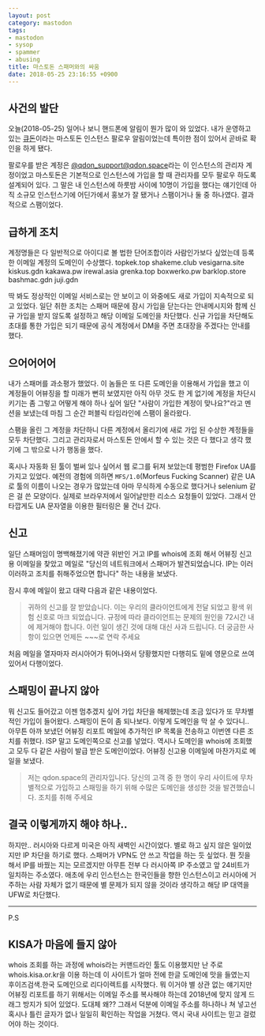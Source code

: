 ```yaml
---
layout: post
category: mastodon
tags:
- mastodon
- sysop
- spammer
- abusing
title: 마스토돈 스패머와의 싸움
date: 2018-05-25 23:16:55 +0900
---
```


## 사건의 발단

오늘(2018-05-25) 일어나 보니 핸드폰에 알림이 뭔가 많이 와 있었다. 내가 운영하고 있는 [큐돈](https://qdon.space)이라는 마스토돈 인스턴스 팔로우 알림이었는데 특이한 점이 있어서 곧바로 확인을 하게 됐다.

팔로우를 받은 계정은 [@qdon_support@qdon.space](https://qdon.space/@qdon_support)라는 이 인스턴스의 관리자 계정이었고 마스토돈은 기본적으로 인스턴스에 가입을 할 때 관리자를 모두 팔로우 하도록 설계되어 있다. 그 말은 내 인스턴스에 하룻밤 사이에 10명이 가입을 했다는 얘기인데 아직 소규모 인스턴스기에 어딘가에서 홍보가 잘 됐거나 스팸이거나 둘 중 하나였다. 결과적으로 스팸이었다.


## 급하게 조치

계정명들은 다 일반적으로 아이디로 볼 법한 단어조합이라 사람인가보다 싶었는데 등록한 이메일 계정의 도메인이 수상했다.
topkek.top
shakeme.club
vesigarna.site
kiskus.gdn
kakawa.pw
irewal.asia
grenka.top
boxwerko.pw
barklop.store
bashmac.gdn
juji.gdn

딱 봐도 정상적인 이메일 서비스로는 안 보이고 이 와중에도 새로 가입이 지속적으로 되고 있었다.
일단 취한 조치는 스패머 때문에 잠시 가입을 닫는다는 안내메시지와 함께 신규 가입을 받지 않도록 설정하고 해당 이메일 도메인을 차단했다. 신규 가입을 차단해도 초대를 통한 가입은 되기 때문에 공식 계정에서 DM을 주면 초대장을 주겠다는 안내를 했다.


## 으어어어어

내가 스패머를 과소평가 했었다. 이 놈들은 또 다른 도메인을 이용해서 가입을 했고 이 계정들이 어뷰징을 할 미래가 뻔히 보였지만 아직 아무 것도 한 게 없기에 계정을 차단시키기는 좀 그렇고 어떻게 해야 하나 싶어 일단 "사람이 가입한 계정이 맞나요?"라고 멘션을 보냈는데 마침 그 순간 퍼블릭 타임라인에 스팸이 올라왔다.

스팸을 올린 그 계정을 차단하니 다른 계정에서 올리기에 새로 가입 된 수상한 계정들을 모두 차단했다. 그리고 관리자로서 마스토돈 안에서 할 수 있는 것은 다 했다고 생각 했기에 그 밖으로 나가 행동을 했다.

혹시나 자동화 된 툴이 벌써 있나 싶어서 웹 로그를 뒤져 보았는데 평범한 Firefox UA를 가지고 있었다. 예전의 경험에 의하면 `MFS/1.0`(Morfeus Fucking Scanner) 같은 UA로 툴의 이름이 나오는 경우가 많았는데 아마 무식하게 수동으로 했다거나 selenium 같은 걸 쓴 모양이다. 실제로 브라우저에서 일어날만한 리소스 요청들이 있었다. 그래서 안타깝게도 UA 문자열을 이용한 필터링은 물 건너 갔다.


## 신고

일단 스패머임이 명백해졌기에 약관 위반인 거고 IP를 whois에 조회 해서 어뷰징 신고용 이메일을 찾았고 메일로 "당신의 네트워크에서 스패머가 발견되었습니다. IP는 이러이러하고 조치를 취해주었으면 합니다" 하는 내용을 보냈다.

잠시 후에 메일이 왔고 대략 다음과 같은 내용이었다.

> 귀하의 신고를 잘 받았습니다. 이는 우리의 클라이언트에게 전달 되었고 황색 위험 신호로 마크 되었습니다. 규정에 따라 클라이언트는 문제의 원인을 72시간 내에 제거해야 합니다.
> 이런 일이 생긴 것에 대해 대신 사과 드립니다.
> 더 궁금한 사항이 있으면 언제든 ~~~로 연락 주세요

처음 메일을 열자마자 러시아어가 튀어나와서 당황했지만 다행히도 밑에 영문으로 쓰여 있어서 다행이었다.


## 스패밍이 끝나지 않아

뭐 신고도 들어갔고 이젠 멈추겠지 싶어 가입 차단을 해제했는데 조금 있다가 또 무차별적인 가입이 들어왔다. 스패밍이 돈이 좀 되나보다. 이렇게 도메인을 막 살 수 있다니.. 아무튼 아까 보냈던 어뷰징 리포트 메일에 추가적인 IP 목록을 전송하고 이번엔 다른 조치를 취했다. ISP 말고 도메인쪽으로 신고를 넣었다.
역시나 도메인을 whois에 조회했고 모두 다 같은 사람이 발급 받은 도메인이었다. 어뷰징 신고용 이메일에 마찬가지로 메일을 보냈다.

> 저는 qdon.space의 관리자입니다.
> 당신의 고객 중 한 명이 우리 사이트에 무차별적으로 가입하고 스패밍을 하기 위해 수많은 도메인을 생성한 것을 발견했습니다. 조치를 취해 주세요


## 결국 이렇게까지 해야 하나..

하지만.. 러시아와 다르게 미국은 아직 새벽인 시간이었다. 별로 하고 싶지 않은 일이었지만 IP 차단을 하기로 했다. 스패머가 VPN도 안 쓰고 작업을 하는 듯 싶었다. 뭔 짓을 해서 IP를 바꿨는 지는 모르겠지만 아무튼 전부 다 러시아쪽 IP 주소였고 앞 24비트가 일치하는 주소였다. 애초에 우리 인스턴스는 한국인들을 향한 인스턴스이고 러시아에 거주하는 사람 자체가 없기 때문에 별 문제가 되지 않을 것이라 생각하고 해당 IP 대역을 UFW로 차단했다.


---

P.S
## KISA가 마음에 들지 않아

whois 조회를 하는 과정에 whois라는 커맨드라인 툴도 이용했지만 난 주로 whois.kisa.or.kr을 이용 하는데 이 사이트가 얼마 전에 한글 도메인에 맛을 들였는지 후이즈검색.한국 도메인으로 리다이렉트를 시작했다. 뭐 이거야 별 상관 없는 얘기지만 어뷰징 리포트를 하기 위해서는 이메일 주소를 복사해야 하는데 2018년에 맞지 않게 드래그 방지가 되어 있었다. 도대체 왜?? 그래서 덕분에 이메일 주소를 하나하나 쳐 넣고선 혹시나 틀린 글자가 없나 일일히 확인하는 작업을 거쳤다. 역시 국내 사이트는 믿고 걸렀어야 하는 것이다.
